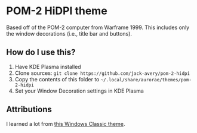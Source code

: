 # POM-2 HiDPI theme

Based off of the POM-2 computer from Warframe 1999.
This includes only the window decorations (i.e., title bar and buttons).

## How do I use this?

1. Have KDE Plasma installed
2. Clone sources: `git clone https://github.com/jack-avery/pom-2-hidpi`
3. Copy the contents of this folder to `~/.local/share/aurorae/themes/pom-2-hidpi`
4. Set your Window Decoration settings in KDE Plasma

## Attributions

I learned a lot from [this Windows Classic theme](https://github.com/pixelocdguy/windows-classic).

